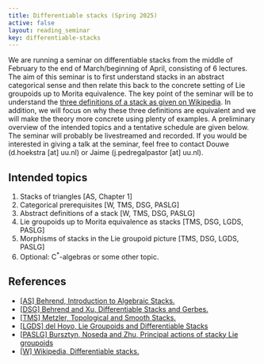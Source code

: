 ```yaml
---
title: Differentiable stacks (Spring 2025)
active: false
layout: reading_seminar
key: differentiable-stacks
---
```

We are running a seminar on differentiable stacks from the middle of February to the end of March/beginning of April, consisting of 6 lectures. The aim of this seminar is to first understand stacks in an abstract categorical sense and then relate this back to the concrete setting of Lie groupoids up to Morita equivalence. The key point of the seminar will be to understand the [three definitions of a stack as given on Wikipedia](https://en.wikipedia.org/wiki/Differentiable_stack#Definition). In addition, we will focus on why these three definitions are equivalent and we will make the theory more concrete using plenty of examples. A preliminary overview of the intended topics and a tentative schedule are given below. The seminar will probably be livestreamed and recorded. If you would be interested in giving a talk at the seminar, feel free to contact Douwe (d.hoekstra [at] uu.nl) or Jaime (j.pedregalpastor [at] uu.nl).

## Intended topics
1. Stacks of triangles [AS, Chapter 1]
2. Categorical prerequisites [W, TMS, DSG, PASLG]
3. Abstract definitions of a stack [W, TMS, DSG, PASLG]
4. Lie groupoids up to Morita equivalence as stacks [TMS, DSG, LGDS, PASLG]
5. Morphisms of stacks in the Lie groupoid picture [TMS, DSG, LGDS, PASLG]
6. Optional: C<sup>*</sup>-algebras or some other topic.

## References
- [[AS] Behrend, Introduction to Algebraic Stacks.](https://personal.math.ubc.ca/~behrend/math615A/stacksintro.pdf)
- [[DSG] Behrend and Xu, Differentiable Stacks and Gerbes.](https://arxiv.org/abs/math/0605694)
- [[TMS] Metzler, Topological and Smooth Stacks.](https://arxiv.org/abs/math/0306176)
- [[LGDS] del Hoyo, Lie Groupoids and Differentiable Stacks](https://arxiv.org/abs/1212.6714v3)
- [[PASLG] Bursztyn, Noseda and Zhu, Principal actions of stacky Lie groupoids](https://arxiv.org/abs/1510.09208)
- [[W] Wikipedia, Differentiable stacks.](https://en.wikipedia.org/wiki/Differentiable_stack)

